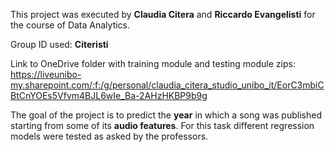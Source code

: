 This project was executed by **Claudia Citera** and **Riccardo Evangelisti** for the course of Data Analytics.

Group ID used: **Citeristi**

Link to OneDrive folder with training module and testing module zips:\
https://liveunibo-my.sharepoint.com/:f:/g/personal/claudia_citera_studio_unibo_it/EorC3mbiCBtCnYOEs5Vfvm4BJL6wIe_Ba-2AHzHKBP9b9g

The goal of the project is to predict the **year** in which a song was published starting from some of its **audio features**. For this task different regression models were tested as asked by the professors.